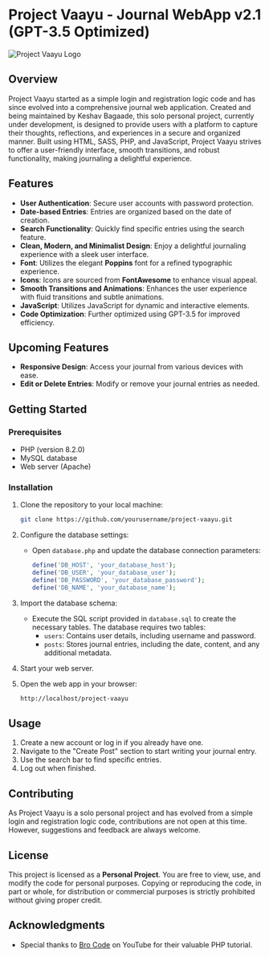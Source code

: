 # Project Vaayu - Journal WebApp v2.1 (GPT-3.5 Optimized)

![Project Vaayu Logo](link_to_logo_image)

## Overview

Project Vaayu started as a simple login and registration logic code and has since evolved into a comprehensive journal web application. Created and being maintained by Keshav Bagaade, this solo personal project, currently under development, is designed to provide users with a platform to capture their thoughts, reflections, and experiences in a secure and organized manner. Built using HTML, SASS, PHP, and JavaScript, Project Vaayu strives to offer a user-friendly interface, smooth transitions, and robust functionality, making journaling a delightful experience.

## Features

- **User Authentication**: Secure user accounts with password protection.
- **Date-based Entries**: Entries are organized based on the date of creation.
- **Search Functionality**: Quickly find specific entries using the search feature.
- **Clean, Modern, and Minimalist Design**: Enjoy a delightful journaling experience with a sleek user interface.
- **Font**: Utilizes the elegant **Poppins** font for a refined typographic experience.
- **Icons**: Icons are sourced from **FontAwesome** to enhance visual appeal.
- **Smooth Transitions and Animations**: Enhances the user experience with fluid transitions and subtle animations.
- **JavaScript**: Utilizes JavaScript for dynamic and interactive elements.
- **Code Optimization**: Further optimized using GPT-3.5 for improved efficiency.

## Upcoming Features

- **Responsive Design**: Access your journal from various devices with ease.
- **Edit or Delete Entries**: Modify or remove your journal entries as needed.

## Getting Started

### Prerequisites

- PHP (version 8.2.0)
- MySQL database
- Web server (Apache)

### Installation

1. Clone the repository to your local machine:

   ```bash
   git clone https://github.com/yourusername/project-vaayu.git
   ```

2. Configure the database settings:

   - Open `database.php` and update the database connection parameters:

     ```php
     define('DB_HOST', 'your_database_host');
     define('DB_USER', 'your_database_user');
     define('DB_PASSWORD', 'your_database_password');
     define('DB_NAME', 'your_database_name');
     ```

3. Import the database schema:

   - Execute the SQL script provided in `database.sql` to create the necessary tables. The database requires two tables:
     - `users`: Contains user details, including username and password.
     - `posts`: Stores journal entries, including the date, content, and any additional metadata.

4. Start your web server.

5. Open the web app in your browser:

   ```bash
   http://localhost/project-vaayu
   ```

## Usage

1. Create a new account or log in if you already have one.
2. Navigate to the "Create Post" section to start writing your journal entry.
3. Use the search bar to find specific entries.
4. Log out when finished.

## Contributing

As Project Vaayu is a solo personal project and has evolved from a simple login and registration logic code, contributions are not open at this time. However, suggestions and feedback are always welcome.

## License

This project is licensed as a **Personal Project**. You are free to view, use, and modify the code for personal purposes. Copying or reproducing the code, in part or whole, for distribution or commercial purposes is strictly prohibited without giving proper credit.

## Acknowledgments

- Special thanks to [Bro Code](https://www.youtube.com/c/BroCode) on YouTube for their valuable PHP tutorial.
